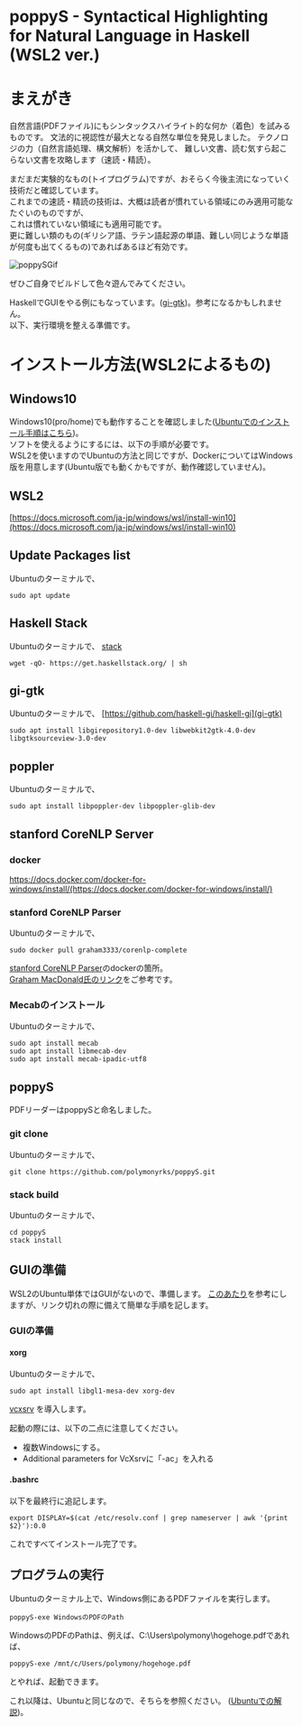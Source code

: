 # poppyS - Syntactical Highlighting for Natural Language in Haskell (WSL2 ver.)
# まえがき

自然言語(PDFファイル)にもシンタックスハイライト的な何か（着色）を試みるものです。
文法的に視認性が最大となる自然な単位を発見しました。
テクノロジの力（自然言語処理、構文解析）を活かして、
難しい文書、読む気すら起こらない文書を攻略します（速読・精読）。

まだまだ実験的なもの(トイプログラム)ですが、おそらく今後主流になっていく技術だと確認しています。  
これまでの速読・精読の技術は、大概は読者が慣れている領域にのみ適用可能なたぐいのものですが、  
これは慣れていない領域にも適用可能です。  
更に難しい類のもの(ギリシア語、ラテン語起源の単語、難しい同じような単語が何度も出てくるもの)であればあるほど有効です。  

![poppySGif](./poppySMovieJP.gif)  

ぜひご自身でビルドして色々遊んでみてください。  


HaskellでGUIをやる例にもなっています。([gi-gtk](https://hackage.haskell.org/package/gi-gtk))。参考になるかもしれません。  
以下、実行環境を整える準備です。  

# インストール方法(WSL2によるもの)
## Windows10
Windows10(pro/home)でも動作することを確認しました([Ubuntuでのインストール手順はこちら](./READMEJP.md))。  
ソフトを使えるようにするには、以下の手順が必要です。  
WSL2を使いますのでUbuntuの方法と同じですが、DockerについてはWindows版を用意します(Ubuntu版でも動くかもですが、動作確認していません)。
## WSL2
[https://docs.microsoft.com/ja-jp/windows/wsl/install-win10](https://docs.microsoft.com/ja-jp/windows/wsl/install-win10)

## Update Packages list
Ubuntuのターミナルで、
```shell
sudo apt update
```
## Haskell Stack
Ubuntuのターミナルで、
[stack](https://docs.haskellstack.org/en/stable/README/)
```shell
wget -qO- https://get.haskellstack.org/ | sh
```
## gi-gtk
Ubuntuのターミナルで、
[https://github.com/haskell-gi/haskell-gi](gi-gtk)
```shell
sudo apt install libgirepository1.0-dev libwebkit2gtk-4.0-dev libgtksourceview-3.0-dev
```
## poppler
Ubuntuのターミナルで、
```shell
sudo apt install libpoppler-dev libpoppler-glib-dev
```
## stanford CoreNLP Server
### docker
https://docs.docker.com/docker-for-windows/install/(https://docs.docker.com/docker-for-windows/install/)

### stanford CoreNLP Parser
Ubuntuのターミナルで、
```shell
sudo docker pull graham3333/corenlp-complete
```
[stanford CoreNLP Parser](https://stanfordnlp.github.io/CoreNLP/other-languages.html)のdockerの箇所。  
[Graham MacDonald氏のリンク](https://hub.docker.com/r/graham3333/corenlp-complete)をご参考です。  

### Mecabのインストール
Ubuntuのターミナルで、
```shell
sudo apt install mecab
sudo apt install libmecab-dev
sudo apt install mecab-ipadic-utf8
```
## poppyS
PDFリーダーはpoppySと命名しました。  
### git clone
Ubuntuのターミナルで、
```shell
git clone https://github.com/polymonyrks/poppyS.git
```
### stack build
Ubuntuのターミナルで、
```shell
cd poppyS
stack install
```

## GUIの準備
WSL2のUbuntu単体ではGUIがないので、準備します。
[このあたり](https://qiita.com/momomo_rimoto/items/51d533ae9529872696ce)を参考にしますが、リンク切れの際に備えて簡単な手順を記します。

### GUIの準備
#### xorg
Ubuntuのターミナルで、
```shell
sudo apt install libgl1-mesa-dev xorg-dev
```
[vcxsrv](https://sourceforge.net/projects/vcxsrv/)
を導入します。

起動の際には、以下の二点に注意してください。

 * 複数Windowsにする。
 * Additional parameters for VcXsrvに「-ac」を入れる
 
#### .bashrc
以下を最終行に追記します。
```shell
export DISPLAY=$(cat /etc/resolv.conf | grep nameserver | awk '{print $2}'):0.0
```

これですべてインストール完了です。
## プログラムの実行
Ubuntuのターミナル上で、Windows側にあるPDFファイルを実行します。
```shell
poppyS-exe WindowsのPDFのPath
```
WindowsのPDFのPathは、例えば、C:\Users\polymony\hogehoge.pdfであれば、
```shell
poppyS-exe /mnt/c/Users/polymony/hogehoge.pdf
```
とやれば、起動できます。  


これ以降は、Ubuntuと同じなので、そちらを参照ください。
([Ubuntuでの解説](./READMEJP.md))。  
